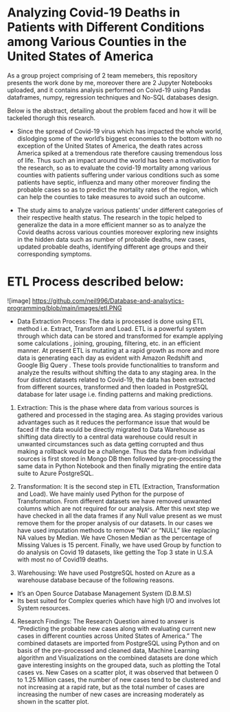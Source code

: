 # Analyzing Covid-19 Deaths in Patients with Different Conditions among Various Counties in the United States of America

As a group project comprising of 2 team memebers, this repository presents the work done by me, moreover there are 2 Jupyter Notebooks uploaded, and it contains analysis performed on Coivd-19 using Pandas dataframes, numpy, regression techniques and No-SQL databases design.

Below is the abstract, detailing about the problem faced and how it will be tackeled thorugh this research.

* Since the spread of Covid-19 virus which has impacted the whole world, dislodging some of the world’s biggest economies to the bottom with no exception of the United States of America, the death rates across America spiked at a tremendous rate therefore causing tremendous loss of life. Thus such an impact around the world has been a motivation for the research, so as to evaluate the covid-19 mortality among various counties with patients suffering under various conditions such as some patients have septic, influenza and many other moreover finding the probable cases so as to predict the mortality rates of the region, which can help the counties to take measures to avoid such an outcome.

* The study aims to analyze various patients’ under different categories of their respective health status. The research in the topic helped to generalize the data in a more efficient manner so as to analyze the Covid deaths across various counties moreover exploring new insights in the hidden data such as number of probable deaths, new cases, updated probable deaths, identifying different age groups and their corresponding symptoms.

# ETL Process described below:

![image] https://github.com/neil996/Database-and-analsytics-programming/blob/main/images/etl.PNG

* Data Extraction Process: The data is processed is done using ETL method i.e. Extract, Transform and Load. ETL is a powerful system through which data can be stored and transformed for example applying some calculations , joining, grouping, filtering, etc. in an efficient manner. At present ETL is mutating at a rapid growth as more and more data is generating each day as evident with Amazon Redshift and Google Big Query . These tools provide functionalities to transform and analyze the results without shifting the data to any staging area. In the four distinct datasets related to Covid-19, the data has been extracted from different sources, transformed and then loaded in PostgreSQL database for later usage i.e. finding patterns and making predictions.

1. Extraction: This is the phase where data from various sources is gathered and processed in the staging area. As staging provides various advantages such as it reduces the performance issue that would be faced if the data would be directly migrated to Data Warehouse as shifting data directly to a central data warehouse could result in unwanted circumstances such as data getting corrupted and thus making a rollback would be a challenge. Thus the data from individual sources is first stored in Mongo DB then followed by pre-processing the same data in Python Notebook and then finally migrating the entire data suite to Azure PostgreSQL.

2. Transformation: It is the second step in ETL (Extraction, Transformation and Load). We have mainly used Python for the purpose of Transformation. From different datasets we have removed unwanted columns which are not required for our analysis. After this next step we have checked in all the data frames if any Null value present as we must remove them for the proper analysis of our datasets. In our cases we have used imputation methods to remove “NA” or “NULL” like replacing NA values by Median. We have Chosen Median as the percentage of Missing Values is 15 percent. Finally, we have used Group by function to do analysis on Covid 19 datasets, like getting the Top 3 state in U.S.A with most no of Covid19 deaths.


3. Warehousing: We have used PostgreSQL hosted on Azure as a warehouse database because of the following reasons.
- It’s an Open Source Database Management System (D.B.M.S)
- Its best suited for Complex queries which have high I/O and involves lot System resources.

4. Research Findings:
The Research Question aimed to answer is “Predicting the probable new cases along with evaluating current new cases in different counties across United States of America.”
The combined datasets are imported from PostgreSQL using Python and on basis of the pre-processed and cleaned data, Machine Learning algorithm and Visualizations on the combined datasets are done which gave interesting insights on the grouped data, such as plotting the Total cases vs. New Cases on a scatter plot, it was observed that between 0 to 1.25 Million cases, the number of new cases tend to be clustered and not increasing at a rapid rate, but as the total number of cases are increasing the number of new cases are increasing moderately as shown in the scatter plot.



